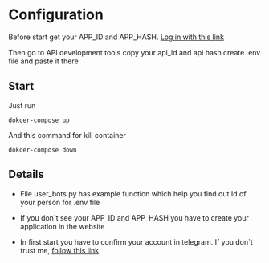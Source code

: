 # Configuration

Before start get your APP_ID and APP_HASH.
[Log in with this link](https://my.telegram.org/)

Then go to API development tools 
copy your api_id and api hash
create .env file and paste it there

## Start 

Just run
```shell
dokcer-compose up
```

And this command for kill container
```shell
dokcer-compose down
```

## Details

* File user_bots.py has example function which help you find out Id of your person for .env file 

* If you don`t see your APP_ID and APP_HASH you have to create your application in the website

* In first start you have to confirm your account in telegram.
If you don`t trust me, [follow this link](https://docs.pyrogram.org/start/auth)